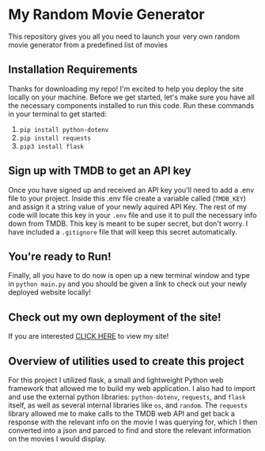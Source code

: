 # My Random Movie Generator 

This repository gives you all you need to launch your very own random movie generator from a predefined list of movies

## Installation Requirements

Thanks for downloading my repo! I'm excited to help you deploy the site locally on your machine. 
Before we get started, let's make sure you have all the necessary components installed to run this code.
Run these commands in your terminal to get started:
1. `pip install python-dotenv`
2. `pip install requests`
3. `pip3 install flask`

## Sign up with TMDB to get an API key

Once you have signed up and received an API key you'll need to add a .env file to your project.
Inside this .env file create a variable called (`TMDB_KEY`) and assign it a string value of your newly aquired API Key.
The rest of my code will locate this key in your `.env` file and use it to pull the necessary info down from TMDB.
This key is meant to be super secret, but don't worry. I have included a `.gitignore` file that will keep this secret automatically. 

## You're ready to Run!

Finally, all you have to do now is open up a new terminal window and type in `python main.py` and you should be given a link 
to check out your newly deployed website locally!

## Check out my own deployment of the site!

If you are interested [CLICK HERE](https://mysterious-thicket-40093.herokuapp.com) to view my site!


## Overview of utilities used to create this project

For this project I utilized flask, a small and lightweight Python web framework that allowed me to build my web application. 
I also had to import and use the external python libraries: `python-dotenv`, `requests`, and `flask` itself, as well as several internal libraries like `os`, and `random`.
The `requests` library allowed me to make calls to the TMDB web API and get back a response with the relevant info on the movie I was querying for, which I then converted into a json and parced to find and store the relevant information on the movies I would display. 